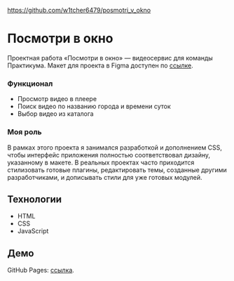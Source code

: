 https://github.com/w1tcher6479/posmotri_v_okno

# Посмотри в окно

Проектная работа «Посмотри в окно» — видеосервис для команды Практикума. Макет для проекта в Figma доступен по [ссылке](https://www.figma.com/file/QHcvX1RsUI89CulRB7HLk6/%234-%D0%9F%D0%BE%D1%81%D0%BC%D0%BE%D1%82%D1%80%D0%B8-%D0%B2-%D0%BE%D0%BA%D0%BD%D0%BE?node-id=0%3A1&t=tJOMMSaw5EIu481X-1).

### Функционал
- Просмотр видео в плеере
- Поиск видео по названию города и времени суток
- Выбор видео из каталога

### Моя роль

В рамках этого проекта я занимался разработкой и дополнением CSS, чтобы интерфейс приложения полностью соответствовал дизайну, указанному в макете. В реальных проектах часто приходится стилизовать готовые плагины, редактировать темы, созданные другими разработчиками, и дописывать стили для уже готовых модулей.

## Технологии

- HTML
- CSS
- JavaScript

## Демо

GitHub Pages: [ссылка](https://w1tcher6479.github.io/posmotri_v_okno/).

